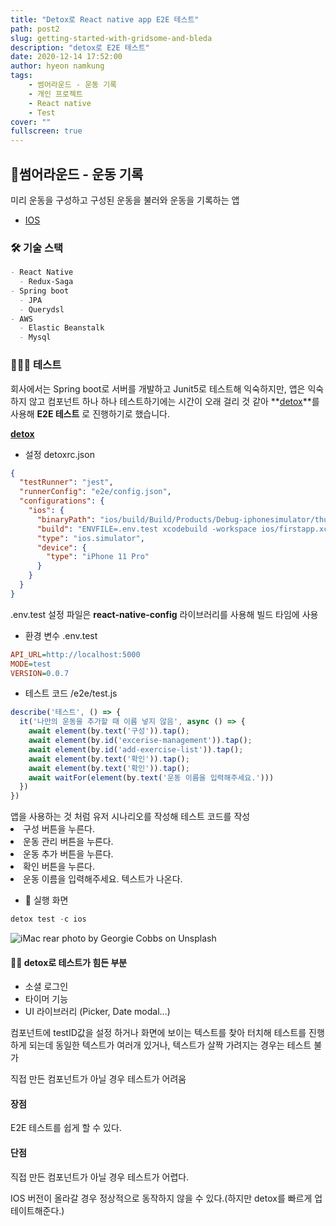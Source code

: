 ```yaml
---
title: "Detox로 React native app E2E 테스트"
path: post2
slug: getting-started-with-gridsome-and-bleda
description: "detox로 E2E 테스트"
date: 2020-12-14 17:52:00
author: hyeon namkung
tags:
    - 썸어라운드 - 운동 기록
    - 개인 프로젝트
    - React native
    - Test
cover: ""
fullscreen: true
---
```


## 📱**썸어라운드 - 운동 기록**
미리 운동을 구성하고 구성된 운동을 불러와 운동을 기록하는 앱

- [IOS](https://apps.apple.com/us/app/%EC%8D%B8%EC%96%B4%EB%9D%BC%EC%9A%B4%EB%93%9C-%EC%9A%B4%EB%8F%99-%EA%B8%B0%EB%A1%9D/id1538255500)

### 🛠 기술 스택

```markdown
- React Native
  - Redux-Saga
- Spring boot
  - JPA
  - Querydsl
- AWS
  - Elastic Beanstalk
  - Mysql
```

### 👨🏻‍💻 테스트
회사에서는 Spring boot로 서버를 개발하고 Junit5로 테스트해 익숙하지만, 앱은 익숙하지 않고 컴포넌트 하나 하나 테스트하기에는 시간이 오래 걸리 것 같아 **[detox](https://github.com/wix/Detox)**를 사용해 **E2E 테스트** 로 진행하기로 했습니다.

**[detox](https://github.com/wix/Detox)**
- 설정 detoxrc.json
```json
{
  "testRunner": "jest",
  "runnerConfig": "e2e/config.json",
  "configurations": {
    "ios": {
      "binaryPath": "ios/build/Build/Products/Debug-iphonesimulator/thumb-around.app",
      "build": "ENVFILE=.env.test xcodebuild -workspace ios/firstapp.xcworkspace -configuration Debug -scheme thumb-around -sdk iphonesimulator -derivedDataPath ios/build",
      "type": "ios.simulator",
      "device": {
        "type": "iPhone 11 Pro"
      }
    }
  }
}
```

<div class="bg-gray-100 border-l-4 border-gray-500 text-gray-900 leading-normal p-3 md:mx-6 mb-6">
  .env.test 설정 파일은 <strong>react-native-config</strong> 라이브러리를 사용해 빌드 타임에 사용
</div>

- 환경 변수 .env.test
```ini
API_URL=http://localhost:5000
MODE=test
VERSION=0.0.7
```

- 테스트 코드 /e2e/test.js
```javascript
describe('테스트', () => {
  it('나만의 운동을 추가할 때 이름 넣지 않음', async () => {
    await element(by.text('구성')).tap();
    await element(by.id('excerise-management')).tap();
    await element(by.id('add-exercise-list')).tap();
    await element(by.text('확인')).tap();
    await element(by.text('확인')).tap();
    await waitFor(element(by.text('운동 이름을 입력해주세요.')))
  })
})
```
<div class="bg-gray-100 border-l-4 border-gray-500 text-gray-900 leading-normal p-3 md:mx-6 mb-6">
  앱을 사용하는 것 처럼 유저 시나리오를 작성해 테스트 코드를 작성
  <li> 구성 버튼을 누른다. </li>
  <li> 운동 관리 버튼을 누른다. </li>
  <li> 운동 추가 버튼을 누른다. </li>
  <li> 확인 버튼을 누른다. </li>
  <li> 운동 이름을 입력해주세요. 텍스트가 나온다. </li>
</div>


- 👏 실행 화면
```javascript
detox test -c ios
```

![iMac rear photo by Georgie Cobbs on Unsplash](/images/posts/detox-test-1.gif)


#### 🤦‍♂️ detox로 테스트가 힘든 부분
- 소셜 로그인
- 타이머 기능
- UI 라이브러리 (Picker, Date modal...)

<div class="bg-gray-100 border-l-4 border-gray-500 text-gray-900 leading-normal p-3 md:mx-6 mb-6">
  <p>컴포넌트에 testID값을 설정 하거나 화면에 보이는 텍스트를 찾아 터치해 테스트를 진행하게 되는데
  동일한 텍스트가 여러개 있거나, 텍스트가 살짝 가려지는 경우는 테스트 불가</p>
  <p>직접 만든 컴포넌트가 아닐 경우 테스트가 어려움</p>
</div>


#### 장점
<div class="bg-gray-100 border-l-4 border-gray-500 text-gray-900 leading-normal p-4 md:mx-6 mb-6">
  <p>E2E 테스트를 쉽게 할 수 있다.<p>
</div>


#### 단점
<div class="bg-orange-100 border-l-4 border-orange-500 text-orange-900 leading-normal p-4 md:mx-6 mb-6">
  <p>직접 만든 컴포넌트가 아닐 경우 테스트가 어렵다.</p>
  <p>IOS 버전이 올라갈 경우 정상적으로 동작하지 않을 수 있다.(하지만 detox를 빠르게 업테이트해준다.)</p>
</div>
